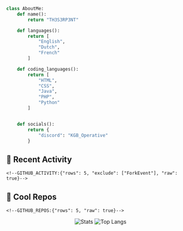 
```python
class AboutMe:
    def name():
        return "TH3S3RP3NT"

    def languages():
        return [
            "English",
            "Dutch",
            "French"
        ]

    def coding_languages():
        return [
            "HTML",
            "CSS",
            "Java",
            "PHP",
            "Python"
        ]


    def socials():
        return {
            "discord": "KGB_Operative"
        }
```

## 🤹 Recent Activity
```
<!--GITHUB_ACTIVITY:{"rows": 5, "exclude": ["ForkEvent"], "raw": true}-->
```
## 🌟 Cool Repos
```
<!--GITHUB_REPOS:{"rows": 5, "raw": true}-->
```
<p align="center">
  <img alt="Stats" src="https://github-readme-stats-mauve-ten-81.vercel.app/api?username=th3s3rp3nt&show_icons=true&theme=omni">
  <img alt="Top Langs" src="https://github-readme-stats.vercel.app/api/top-langs/?username=th3s3rp3nt&theme=omni&layout=donut"
</p>